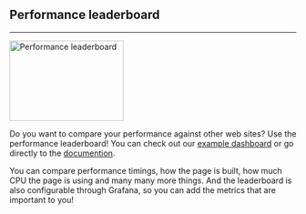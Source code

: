 ## Performance leaderboard
* * *
[<img src="{{site.baseurl}}/img/leaderboard.png" class="pull-left img-big" alt="Performance leaderboard" width="200" height="141">]({{site.baseurl}}/documentation/sitespeed.io/leaderboard/)

Do you want to compare your performance against other web sites? Use the performance leaderboard! You can check out our [example dashboard](https://dashboard.sitespeed.io/dashboard/db/leaderboard) or go directly to the [documention]({{site.baseurl}}/documentation/sitespeed.io/leaderboard/). 

You can compare performance timings, how the page is built, how much CPU the page is using and many many more things. And the leaderboard is also configurable through Grafana, so you can add the metrics that are important to you!
